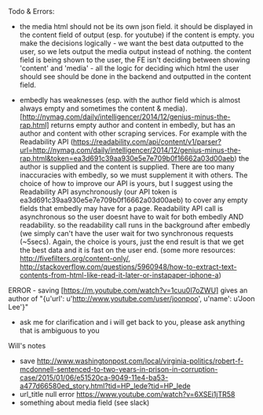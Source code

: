 Todo & Errors:
- the media html should not be its own json field. it should be displayed in the content field of output (esp. for youtube) if the content is empty. you make the decisions logically - we want the best data outputted to the user, so we lets output the media output instead of nothing. the content field is being shown to the user, the FE isn't deciding between showing 'content' and 'media' - all the logic for deciding which html the user should see should be done in the backend and outputted in the content field.

- embedly has weaknesses (esp. with the author field which is almost always empty and sometimes the content & media). [http://nymag.com/daily/intelligencer/2014/12/genius-minus-the-rap.html] returns empty author and content in embedly, but has an author and content with other scraping services. For example with the Readability API (https://readability.com/api/content/v1/parser?url=http://nymag.com/daily/intelligencer/2014/12/genius-minus-the-rap.html&token=ea3d691c39aa930e5e7e709b0f16662a03d00aeb) the author is supplied and the content is supplied. There are too many inaccuracies with embedly, so we must supplement it with others. The choice of how to improve our API is yours, but I suggest using the Readability API asynchronously (our API token is ea3d691c39aa930e5e7e709b0f16662a03d00aeb) to cover any empty fields that embedly may have for a page. Readability API call is asynchronous so the user doesnt have to wait for both embedly AND readability. so the readability call runs in the background after embedly (we simply can't have the user wait for two synchronous requests (~5secs). Again, the choice is yours, just the end result is that we get the best data and it is fast on the user end.
(some more resources: http://fivefilters.org/content-only/, http://stackoverflow.com/questions/5960948/how-to-extract-text-contents-from-html-like-read-it-later-or-instapaper-iphone-a)

ERROR - saving [https://m.youtube.com/watch?v=1cuu0I7oZWU] gives an author of "{u'url': u'http://www.youtube.com/user/joonpoo', u'name': u'Joon Lee'}"

- ask me for clarification and i will get back to you, please ask anything that is ambiguous to you



Will's notes
- save http://www.washingtonpost.com/local/virginia-politics/robert-f-mcdonnell-sentenced-to-two-years-in-prison-in-corruption-case/2015/01/06/e51520ca-9049-11e4-ba53-a477d66580ed_story.html?tid=HP_lede?tid=HP_lede
- url_title null error https://www.youtube.com/watch?v=6XSEi1jTR58
- something about media field (see slack)